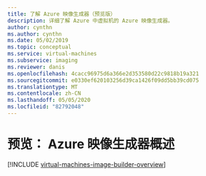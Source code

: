 ```yaml
---
title: 了解 Azure 映像生成器（预览版）
description: 详细了解 Azure 中虚拟机的 Azure 映像生成器。
author: cynthn
ms.author: cynthn
ms.date: 05/02/2019
ms.topic: conceptual
ms.service: virtual-machines
ms.subservice: imaging
ms.reviewer: danis
ms.openlocfilehash: 4cacc96975d6a366e2d353580d22c9818b19a321
ms.sourcegitcommit: e0330ef620103256d39ca1426f09dd5bb39cd075
ms.translationtype: MT
ms.contentlocale: zh-CN
ms.lasthandoff: 05/05/2020
ms.locfileid: "82792048"
---
```

# <a name="preview-azure-image-builder-overview"></a>预览： Azure 映像生成器概述

[!INCLUDE [virtual-machines-image-builder-overview](../../../includes/virtual-machines-image-builder-overview.md)]